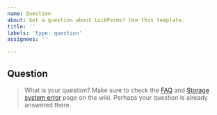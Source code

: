 ```yaml
---
name: Question
about: Got a question about LuckPerms? Use this template.
title: ''
labels: 'type: question'
assignees: ''

---
```


<!--
    Thank you for reaching out to us for support with LuckPerms.
    In order to provide the best support, please provide any requested information.

    We recommend you to join our Discord to get faster responses. https://discord.gg/luckperms

    If you have any errors or similar with LuckPerms, share them through a site like https://hasteb.in
-->
[FAQ]: https://github.com/lucko/LuckPerms/wiki/FAQ
[Storage system error]: https://github.com/lucko/LuckPerms/wiki/Storage-system-errors

## Question
> What is your question?
> Make sure to check the [FAQ] and [Storage system error] page on the wiki. Perhaps your question is already answered there.
<!-- Please write below this line to prevent formatting errors. -->
